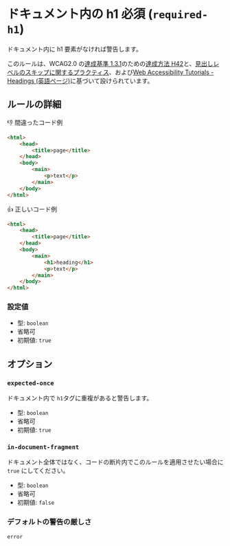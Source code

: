 # ドキュメント内の h1 必須 (`required-h1`)

ドキュメント内に h1 要素がなければ警告します。

このルールは、WCAG2.0 の[達成基準 1.3.1](https://waic.jp/docs/WCAG20/Overview.html#content-structure-separation-programmatic)のための[達成方法 H42](https://waic.jp/docs/WCAG-TECHS/H42.html)と、[見出しレベルのスキップに関するプラクティス](https://developer.mozilla.org/ja/docs/Web/HTML/Element/Heading_Elements#Accessibility_concerns)、および[Web Accessibility Tutorials - Headings (英語ページ)](https://www.w3.org/WAI/tutorials/page-structure/headings/)に基づいて設けられています。

## ルールの詳細

👎 間違ったコード例

```html
<html>
	<head>
		<title>page</title>
	</head>
	<body>
		<main>
			<p>text</p>
		</main>
	</body>
</html>
```

👍 正しいコード例

```html
<html>
	<head>
		<title>page</title>
	</head>
	<body>
		<main>
			<h1>heading</h1>
			<p>text</p>
		</main>
	</body>
</html>
```

### 設定値

-   型: `boolean`
-   省略可
-   初期値: `true`

## オプション

### `expected-once`

ドキュメント内で `h1`タグに重複があると警告します。

-   型: `boolean`
-   省略可
-   初期値: `true`

### `in-document-fragment`

ドキュメント全体ではなく、コードの断片内でこのルールを適用させたい場合に `true` にしてください。

-   型: `boolean`
-   省略可
-   初期値: `false`

### デフォルトの警告の厳しさ

`error`
